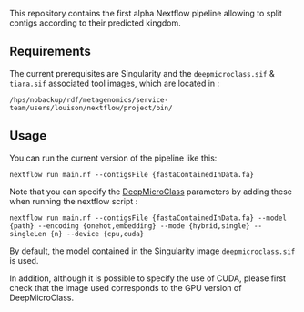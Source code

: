 This repository contains the first alpha Nextflow pipeline allowing to split contigs according to their predicted kingdom. 

## Requirements

The current prerequisites are Singularity and the `deepmicroclass.sif` & `tiara.sif` associated tool images, which are located in :

`/hps/nobackup/rdf/metagenomics/service-team/users/louison/nextflow/project/bin/`

## Usage

You can run the current version of the pipeline like this:

    nextflow run main.nf --contigsFile {fastaContainedInData.fa}

Note that you can specify the [DeepMicroClass](https://github.com/chengsly/DeepMicroClass/tree/master) parameters by adding these when running the nextflow script :

    nextflow run main.nf --contigsFile {fastaContainedInData.fa} --model {path} --encoding {onehot,embedding} --mode {hybrid,single} --singleLen {n} --device {cpu,cuda}

By default, the model contained in the Singularity image `deepmicroclass.sif` is used.

In addition, although it is possible to specify the use of CUDA, please first check that the image used corresponds to the GPU version of DeepMicroClass. 
